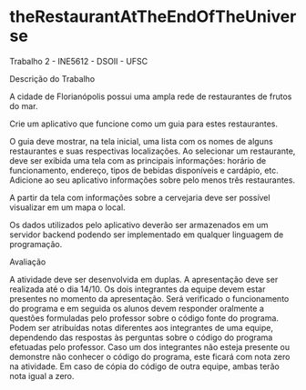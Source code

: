 # theRestaurantAtTheEndOfTheUniverse

Trabalho 2 - INE5612 - DSOII - UFSC

Descrição do Trabalho

A cidade de Florianópolis possui uma ampla rede de restaurantes de frutos do mar.

Crie um aplicativo que funcione como um guia para estes restaurantes.

O guia deve mostrar, na tela inicial, uma lista com os nomes de alguns restaurantes e suas respectivas localizações. Ao selecionar um restaurante, deve ser exibida uma tela com as principais informações: horário de funcionamento, endereço, tipos de bebidas disponíveis e cardápio, etc. Adicione ao seu aplicativo informações sobre pelo menos três restaurantes.

A partir da tela com informações sobre a cervejaria deve ser possível visualizar em um mapa o local.

Os dados utilizados pelo aplicativo deverão ser armazenados em um servidor backend podendo ser implementado em qualquer linguagem de programação.

Avaliação

A atividade deve ser desenvolvida em duplas. A apresentação deve ser realizada até o dia 14/10. Os dois integrantes da equipe devem estar presentes no momento da apresentação. Será verificado o funcionamento do programa e em seguida os alunos devem responder oralmente a questões formuladas pelo professor sobre o código fonte do programa. Podem ser atribuídas notas diferentes aos integrantes de uma equipe, dependendo das respostas às perguntas sobre o código do programa efetuadas pelo professor. Caso um dos integrantes não esteja presente ou demonstre não conhecer o código do programa, este ficará com nota zero na atividade. Em caso de cópia do código de outra equipe, ambas terão nota igual a zero.
